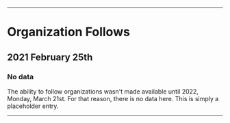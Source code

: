 
***

# Organization Follows

## 2021 February 25th

### No data

The ability to follow organizations wasn't made available until 2022, Monday, March 21st. For that reason, there is no data here. This is simply a placeholder entry.

***
